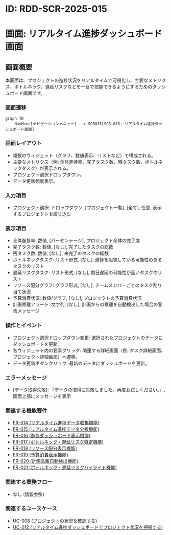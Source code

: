 # ID: RDD-SCR-2025-015

# 画面: リアルタイム進捗ダッシュボード画面

## 画面概要

本画面は、プロジェクトの進捗状況をリアルタイムで可視化し、主要なメトリクス、ボトルネック、遅延リスクなどを一目で把握できるようにするためのダッシュボード画面です。

### 画面遷移

```mermaid
graph TD
    NavMenu[ナビゲーションメニュー] --> SCR015[SCR-015: リアルタイム進捗ダッシュボード画面]
```

### 画面レイアウト

- 複数のウィジェット（グラフ、数値表示、リストなど）で構成される。
- 主要なメトリクス（例: 全体進捗率、完了タスク数、残タスク数、ボトルネックタスク）が表示される。
- プロジェクト選択ドロップダウン。
- データ更新頻度表示。

### 入力項目

- プロジェクト選択: ドロップダウン, [プロジェクト一覧],
  [全て], 任意, 表示するプロジェクトを絞り込む

### 表示項目

- 全体進捗率: 数値, [パーセンテージ], プロジェクト全体の完了度
- 完了タスク数: 数値, [なし], 完了したタスクの総数
- 残タスク数: 数値, [なし], 未完了のタスクの総数
- ボトルネックタスク: リスト形式,
  [なし], 進捗を阻害している可能性のあるタスクのリスト
- 遅延リスクタスク: リスト形式, [なし], 期日遅延の可能性が高いタスクのリスト
- リソース配分グラフ: グラフ形式, [なし], チームメンバーごとのタスク割り当て状況
- 予算消費状況: 数値/グラフ, [なし], プロジェクトの予算消費状況
- 計画乖離アラート: 文字列,
  [なし], 計画からの乖離を自動検出した場合の警告メッセージ

### 操作とイベント

- プロジェクト選択ドロップダウン変更: 選択されたプロジェクトのデータにダッシュボードを更新。
- 各ウィジェット内の要素クリック: 関連する詳細画面（例: タスク詳細画面、プロジェクト詳細画面）へ遷移。
- データ更新ボタンクリック: 最新のデータにダッシュボードを更新。

### エラーメッセージ

- [データ取得失敗]: 「データの取得に失敗しました。再度お試しください。」, 画面上部にメッセージを表示

### 関連する機能要件

- [FR-014 (リアルタイム進捗データ収集機能)](../functional-requirements/fr-014-realtime-progress-data-collection-function.md)
- [FR-015 (リアルタイム進捗データ分析機能)](../functional-requirements/fr-015-realtime-progress-data-analysis-function.md)
- [FR-016 (進捗ダッシュボード表示機能)](../functional-requirements/fr-016-progress-dashboard-display-function.md)
- [FR-017 (ボトルネック・遅延リスク特定機能)](../functional-requirements/fr-017-bottleneck-delay-risk-identification-function.md)
- [FR-018 (リソース配分表示機能)](../functional-requirements/fr-018-resource-allocation-display-function.md)
- [FR-019 (予算消費表示機能)](../functional-requirements/fr-019-budget-consumption-display-function.md)
- [FR-020 (計画乖離自動検出機能)](../functional-requirements/fr-020-plan-deviation-detection-function.md)
- [FR-021 (ボトルネック・遅延リスクハイライト機能)](../functional-requirements/fr-021-bottleneck-delay-risk-highlight-function.md)

### 関連する業務フロー

- なし (情報参照)

### 関連するユースケース

- [UC-008 (プロジェクトの状況を確認する)](../use-cases/uc-008-check-project-status.md)
- [UC-012 (リアルタイム進捗ダッシュボードでプロジェクト状況を把握する)](../use-cases/uc-012-realtime-progress-dashboard.md)
